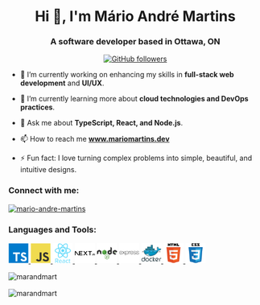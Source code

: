 <!-- <p align="left"> <img src="https://komarev.com/ghpvc/?username=marandmart&label=Profile%20views&color=0e75b6&style=flat" alt="marandmart" /> </p> -->
<!-- <p>&nbsp;<img align="center" src="https://github-readme-stats.vercel.app/api?username=marandmart&show_icons=true&locale=en" alt="marandmart" /></p> -->

<h1 align="center">Hi 👋, I'm Mário André Martins</h1>
<h3 align="center">A software developer based in Ottawa, ON</h3>

<p align="center">
  <a href="https://github.com/marandmart">
    <img src="https://img.shields.io/github/followers/marandmart?style=social" alt="GitHub followers">
  </a>
</p>

- 🔭 I’m currently working on enhancing my skills in **full-stack web development** and **UI/UX**.

- 🌱 I’m currently learning more about **cloud technologies and DevOps practices**.

- 💬 Ask me about **TypeScript, React, and Node.js**.

- 📫 How to reach me **www.mariomartins.dev**

- ⚡ Fun fact: I love turning complex problems into simple, beautiful, and intuitive designs.

<h3 align="left">Connect with me:</h3>
<p align="left">
<a href="https://linkedin.com/in/mario-andre-martins" target="blank"><img align="center" src="https://raw.githubusercontent.com/rahuldkjain/github-profile-readme-generator/master/src/images/icons/Social/linked-in-alt.svg" alt="mario-andre-martins" height="30" width="40" /></a>
</p>

<h3 align="left">Languages and Tools:</h3>
<p align="left">
    <a href="https://www.typescriptlang.org/" target="_blank" rel="noreferrer">
        <img src="https://raw.githubusercontent.com/devicons/devicon/master/icons/typescript/typescript-original.svg" alt="typescript" width="40" height="40"/>
    </a>
    <a href="https://developer.mozilla.org/en-US/docs/Web/JavaScript" target="_blank" rel="noreferrer">
        <img src="https://raw.githubusercontent.com/devicons/devicon/master/icons/javascript/javascript-original.svg" alt="javascript" width="40" height="40"/>
    </a>
    <a href="https://reactjs.org/" target="_blank" rel="noreferrer">
        <img src="https://raw.githubusercontent.com/devicons/devicon/master/icons/react/react-original-wordmark.svg" alt="react" width="40" height="40"/>
    </a>
    <a href="https://nextjs.org/" target="_blank" rel="noreferrer">
        <img src="https://raw.githubusercontent.com/devicons/devicon/master/icons/nextjs/nextjs-original-wordmark.svg" alt="nextjs" width="40" height="40"/>
    </a>
    <a href="https://nodejs.org" target="_blank" rel="noreferrer">
        <img src="https://raw.githubusercontent.com/devicons/devicon/master/icons/nodejs/nodejs-original-wordmark.svg" alt="nodejs" width="40" height="40"/>
    </a>
    <a href="https://expressjs.com" target="_blank" rel="noreferrer">
        <img src="https://raw.githubusercontent.com/devicons/devicon/master/icons/express/express-original-wordmark.svg" alt="express" width="40" height="40"/>
    </a>
    <a href="https://www.docker.com/" target="_blank" rel="noreferrer">
        <img src="https://raw.githubusercontent.com/devicons/devicon/master/icons/docker/docker-original-wordmark.svg" alt="docker" width="40" height="40"/>
    </a>
    <a href="https://www.w3.org/html/" target="_blank" rel="noreferrer">
        <img src="https://raw.githubusercontent.com/devicons/devicon/master/icons/html5/html5-original-wordmark.svg" alt="html5" width="40" height="40"/>
    </a>
    <a href="https://www.w3schools.com/css/" target="_blank" rel="noreferrer">
        <img src="https://raw.githubusercontent.com/devicons/devicon/master/icons/css3/css3-original-wordmark.svg" alt="css3" width="40" height="40"/>
    </a>
</p>

<p><img align="center" src="https://github-readme-stats.vercel.app/api/top-langs?username=marandmart&show_icons=true&locale=en&layout=compact" alt="marandmart" /></p>

<p><img align="center" src="https://github-readme-streak-stats.herokuapp.com/?user=marandmart&" alt="marandmart" /></p>
